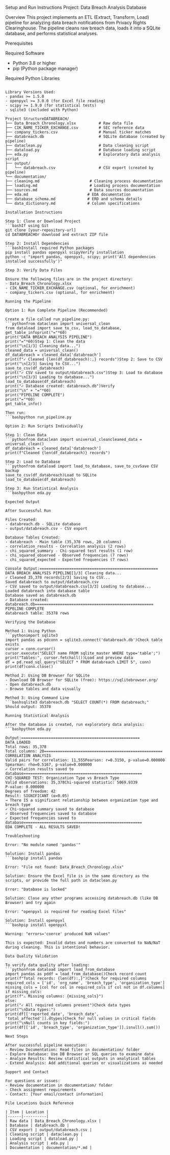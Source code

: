 Setup and Run Instructions
Project: Data Breach Analysis Database

Overview
This project implements an ETL (Extract, Transform, Load) pipeline for analyzing data breach notifications from Privacy Rights Clearinghouse. The pipeline cleans raw breach data, loads it into a SQLite database, and performs statistical analyses.

Prerequisites

Required Software
- Python 3.8 or higher
- pip (Python package manager)

Required Python Libraries
```bashpip install pandas openpyxl sqlite3 scipy

Library Versions Used:
- pandas >= 1.5.0
- openpyxl >= 3.0.0 (for Excel file reading)
- scipy >= 1.9.0 (for statistical tests)
- sqlite3 (included with Python)

Project StructureDATABREACH/
├── Data_Breach_Chronology.xlsx          # Raw data file
├── CIK_NAME_TICKER_EXCHANGE.csv         # SEC reference data
├── company_tickers.csv                  # Manual ticker matches
├── databreach.db                        # SQLite database (created by pipeline)
├── dataclean.py                         # Data cleaning script
├── dataload.py                          # Database loading script
├── eda.py                               # Exploratory data analysis script
├── output/
│   └── databreach.csv                   # CSV export (created by pipeline)
└── documentation/
├── cleaning.md                      # Cleaning process documentation
├── loading.md                       # Loading process documentation
├── sources.md                       # Data sources documentation
├── eda.md                          # EDA documentation
├── database_schema.md              # ERD and schema details
└── data_dictionary.md              # Column specifications

Installation Instructions

Step 1: Clone or Download Project
```bashIf using Git
git clone [your-repository-url]
cd DATABREACHOr download and extract ZIP file

Step 2: Install Dependencies
```bashInstall required Python packages
pip install pandas openpyxl scipyVerify installation
python -c "import pandas, openpyxl, scipy; print('All dependencies installed successfully')"

Step 3: Verify Data Files

Ensure the following files are in the project directory:
- Data_Breach_Chronology.xlsx
- CIK_NAME_TICKER_EXCHANGE.csv (optional, for enrichment)
- company_tickers.csv (optional, for enrichment)

Running the Pipeline

Option 1: Run Complete Pipeline (Recommended)

Create a file called run_pipeline.py:
```pythonfrom dataclean import universal_clean
from dataload import save_to_csv, load_to_database, get_table_infoprint("="*60)
print("DATA BREACH ANALYSIS PIPELINE")
print("="*60)Step 1: Clean the data
print("\n[1/3] Cleaning data...")
cleaned_data = universal_clean()
df_databreach = cleaned_data['databreach']
print(f"✓ Cleaned {len(df_databreach):,} records")Step 2: Save to CSV
print("\n[2/3] Saving to CSV...")
save_to_csv(df_databreach)
print("✓ CSV saved to output/databreach.csv")Step 3: Load to database
print("\n[3/3] Loading to database...")
load_to_database(df_databreach)
print("✓ Database created: databreach.db")Verify
print("\n" + "="*60)
print("PIPELINE COMPLETE")
print("="*60)
get_table_info()

Then run:
```bashpython run_pipeline.py

Option 2: Run Scripts Individually

Step 1: Clean Data
```pythonfrom dataclean import universal_cleancleaned_data = universal_clean()
df_databreach = cleaned_data['databreach']
print(f"Cleaned {len(df_databreach)} records")

Step 2: Load to Database
```pythonfrom dataload import load_to_database, save_to_csvSave CSV backup
save_to_csv(df_databreach)Load to SQLite
load_to_database(df_databreach)

Step 3: Run Statistical Analysis
```bashpython eda.py

Expected Output

After Successful Run

Files Created:
- databreach.db - SQLite database
- output/databreach.csv - CSV export

Database Tables Created:
- databreach - Main table (35,378 rows, 20 columns)
- correlation_results - Correlation analysis (2 rows)
- chi_squared_summary - Chi-squared test results (1 row)
- chi_squared_observed - Observed frequencies (7 rows)
- chi_squared_expected - Expected frequencies (7 rows)

Console Output:====================================================
DATA BREACH ANALYSIS PIPELINE[1/3] Cleaning data...
✓ Cleaned 35,378 records[2/3] Saving to CSV...
Saved databreach to output/databreach.csv
✓ CSV saved to output/databreach.csv[3/3] Loading to database...
Loaded databreach into database table
Database saved as databreach.db
✓ Database created: databreach.db====================================================
PIPELINE COMPLETE
databreach table: 35378 rows

Verifying the Database

Method 1: Using Python
```pythonimport sqlite3
import pandas as pdconn = sqlite3.connect('databreach.db')Check table exists
cursor = conn.cursor()
cursor.execute("SELECT name FROM sqlite_master WHERE type='table';")
print("Tables:", cursor.fetchall())Load and preview data
df = pd.read_sql_query("SELECT * FROM databreach LIMIT 5", conn)
print(df)conn.close()

Method 2: Using DB Browser for SQLite
- Download DB Browser for SQLite (free): https://sqlitebrowser.org/
- Open databreach.db
- Browse tables and data visually

Method 3: Using Command Line
```bashsqlite3 databreach.db "SELECT COUNT(*) FROM databreach;"
Should output: 35378

Running Statistical Analysis

After the database is created, run exploratory data analysis:
```bashpython eda.py

Output:====================================================
DATA LOADED
Total rows: 35,378
Total columns: 20====================================================
CORRELATION ANALYSIS
Valid pairs for correlation: 11,555Pearson: r=0.3150, p-value=0.000000
Spearman: rho=0.5167, p-value=0.000000
✓ Correlation results saved to database====================================================
CHI-SQUARED TEST: Organization Type vs Breach Type
Valid observations: 35,378Chi-squared statistic: 5069.9339
P-value: 0.000000
Degrees of freedom: 42
Result: SIGNIFICANT (α=0.05)
→ There IS a significant relationship between organization type and breach type
✓ Chi-squared summary saved to database
✓ Observed frequencies saved to database
✓ Expected frequencies saved to database====================================================
EDA COMPLETE - ALL RESULTS SAVED!

Troubleshooting

Error: "No module named 'pandas'"

Solution: Install pandas
```bashpip install pandas

Error: "File not found: Data_Breach_Chronology.xlsx"

Solution: Ensure the Excel file is in the same directory as the scripts, or provide the full path in dataclean.py

Error: "Database is locked"

Solution: Close any other programs accessing databreach.db (like DB Browser) and try again

Error: "openpyxl is required for reading Excel files"

Solution: Install openpyxl
```bashpip install openpyxl

Warning: "errors='coerce' produced NaN values"

This is expected: Invalid dates and numbers are converted to NaN/NaT during cleaning. This is intentional behavior.

Data Quality Validation

To verify data quality after loading:
```pythonfrom dataload import load_from_database
import pandas as pddf = load_from_database()Check record count
print(f"Total records: {len(df):,}")Check for required columns
required_cols = ['id', 'org_name', 'breach_type', 'organization_type']
missing_cols = [col for col in required_cols if col not in df.columns]
if missing_cols:
print(f"⚠ Missing columns: {missing_cols}")
else:
print("✓ All required columns present")Check data types
print("\nData types:")
print(df[['reported_date', 'breach_date', 'total_affected']].dtypes)Check for null values in critical fields
print("\nNull counts in key fields:")
print(df[['id', 'breach_type', 'organization_type']].isnull().sum())

Next Steps

After successful pipeline execution:
- Review Documentation: Read files in documentation/ folder
- Explore Database: Use DB Browser or SQL queries to examine data
- Analyze Results: Review statistical outputs in analytical tables
- Extend Analysis: Add additional queries or visualizations as needed

Support and Contact

For questions or issues:
- Review documentation in documentation/ folder
- Check assignment requirements
- Contact: [Your email/contact information]

File Locations Quick Reference

| Item | Location |
|------|----------|
| Raw data | Data_Breach_Chronology.xlsx |
| Database | databreach.db |
| CSV export | output/databreach.csv |
| Cleaning script | dataclean.py |
| Loading script | dataload.py |
| Analysis script | eda.py |
| Documentation | documentation/*.md |
